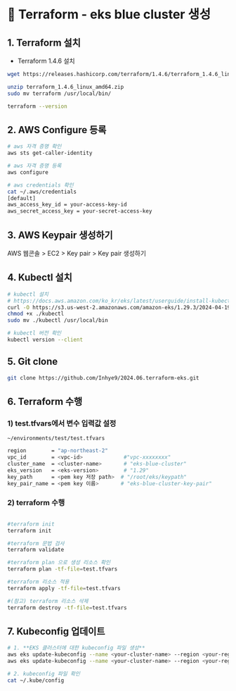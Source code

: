 # 📌 Terraform - eks blue cluster 생성

## 1. Terraform 설치

- Terraform 1.4.6 설치

```bash
wget https://releases.hashicorp.com/terraform/1.4.6/terraform_1.4.6_linux_amd64.zip

unzip terraform_1.4.6_linux_amd64.zip
sudo mv terraform /usr/local/bin/

terraform --version
```

## 2. AWS Configure 등록

```bash
# aws 자격 증명 확인 
aws sts get-caller-identity

# aws 자격 증명 등록 
aws configure 

# aws credentials 확인 
cat ~/.aws/credentials 
[default]
aws_access_key_id = your-access-key-id
aws_secret_access_key = your-secret-access-key
```

## 3. AWS Keypair 생성하기

AWS 웹콘솔 > EC2 > Key pair > Key pair 생성하기

## 4. Kubectl 설치

```bash
# kubectl 설치 
# https://docs.aws.amazon.com/ko_kr/eks/latest/userguide/install-kubectl.html
curl -O https://s3.us-west-2.amazonaws.com/amazon-eks/1.29.3/2024-04-19/bin/linux/amd64/kubectl
chmod +x ./kubectl
sudo mv ./kubectl /usr/local/bin

# kubectl 버전 확인 
kubectl version --client 
```

## 5. Git clone

```bash
git clone https://github.com/Inhye9/2024.06.terraform-eks.git
```

## 6. Terraform 수행

### 1)  test.tfvars에서 변수 입력값 설정

`~/environments/test/test.tfvars`

```bash
region        = "ap-northeast-2"
vpc_id        = <vpc-id>             #"vpc-xxxxxxxx"
cluster_name  = <cluster-name>       # "eks-blue-cluster"
eks_version   = <eks-version>        # "1.29"
key_path      = <pem key 저장 path>  # "/root/eks/keypath"
key_pair_name = <pem key 이름>       # "eks-blue-cluster-key-pair"
```

### 2) terraform 수행

```bash

#terraform init 
terraform init 

#terraform 문법 검사
terraform validate 

#terraform plan 으로 생성 리소스 확인
terraform plan -tf-file=test.tfvars

#terraform 리소스 적용 
terraform apply -tf-file=test.tfvars 

#(참고) terraform 리소스 삭제 
terraform destroy -tf-file=test.tfvars 

```

## 7. Kubeconfig 업데이트

```bash
# 1. **EKS 클러스터에 대한 kubeconfig 파일 생성**
aws eks update-kubeconfig --name <your-cluster-name> --region <your-region>
aws eks update-kubeconfig --name <your-cluster-name> --region <your-region>

# 2. kubeconfig 파일 확인 
cat ~/.kube/config 

```
